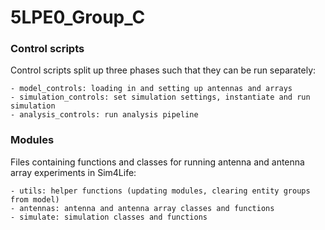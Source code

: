 # 5LPE0_Group_C
 
 ### Control scripts
Control scripts split up three phases such that they can be run separately:

    - model_controls: loading in and setting up antennas and arrays
    - simulation_controls: set simulation settings, instantiate and run simulation
    - analysis_controls: run analysis pipeline

### Modules
Files containing functions and classes for running antenna and antenna array experiments in Sim4Life:

    - utils: helper functions (updating modules, clearing entity groups from model)
    - antennas: antenna and antenna array classes and functions
    - simulate: simulation classes and functions
